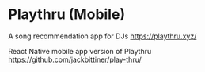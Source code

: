 Playthru (Mobile)
=================

A song recommendation app for DJs https://playthru.xyz/

React Native mobile app version of Playthru
https://github.com/jackbittiner/play-thru/

